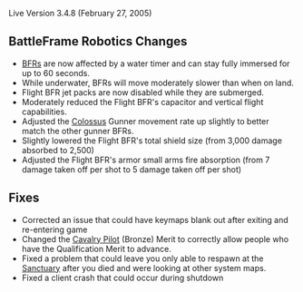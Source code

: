 Live Version 3.4.8 (February 27, 2005)

## BattleFrame Robotics Changes

- [BFRs](../vehicles/BattleFrame_Robotics.md) are now affected by a water timer
  and can stay fully immersed for up to 60 seconds.
- While underwater, BFRs will move moderately slower than when on land.
- Flight BFR jet packs are now disabled while they are submerged.
- Moderately reduced the Flight BFR's capacitor and vertical flight
  capabilities.
- Adjusted the [Colossus](../vehicles/Colossus.md) Gunner movement rate up
  slightly to better match the other gunner BFRs.
- Slightly lowered the Flight BFR's total shield size (from 3,000 damage
  absorbed to 2,500)
- Adjusted the Flight BFR's armor small arms fire absorption (from 7 damage
  taken off per shot to 5 damage taken off per shot)

## Fixes

- Corrected an issue that could have keymaps blank out after exiting and
  re-entering game
- Changed the [Cavalry Pilot](../merits/Cavalry_Pilot.md) (Bronze) Merit to
  correctly allow people who have the Qualification Merit to advance.
- Fixed a problem that could leave you only able to respawn at the
  [Sanctuary](../locations/Sanctuary.md) after you died and were looking at
  other system maps.
- Fixed a client crash that could occur during shutdown


